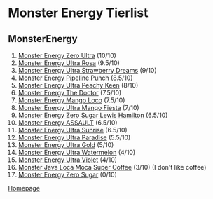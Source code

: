 # Monster Energy Tierlist

## MonsterEnergy

1. [Monster Energy Zero Ultra](https://www.woolworths.com.au/shop/productdetails/489787/monster-energy-ultra-can) (10/10)
2. [Monster Energy Ultra Rosa](https://www.woolworths.com.au/shop/productdetails/124312/monster-energy-ultra-rosa-can) (9.5/10)
3. [Monster Energy Ultra Strawberry Dreams](https://www.coles.com.au/product/monster-energy-drink-ultra-strawberry-can-500ml-7717127) (9/10)
4. [Monster Energy Pipeline Punch](https://www.coles.com.au/product/monster-pipeline-punch-can-500ml-3511469) (8.5/10)
5. [Monster Energy Ultra Peachy Keen](https://www.woolworths.com.au/shop/productdetails/391929/monster-ultra-peachy-keen-energy-drink) (8/10)
6. [Monster Energy The Doctor](https://www.monsterenergy.com/en-gb/energy-drinks/monster-energy/vr46-aka-the-doctor/) (7.5/10)
7. [Monster Energy Mango Loco](https://www.woolworths.com.au/shop/productdetails/698612/monster-energy-mango-loco-can) (7.5/10)
8. [Monster Energy Ultra Mango Fiesta](https://www.woolworths.com.au/shop/productdetails/174492/monster-energy-drink-ultra-fiesta-mango-flavour) (7/10)
9. [Monster Energy Zero Sugar Lewis Hamilton](https://www.monsterenergy.com/en-gb/energy-drinks/monster-energy/lewis-hamilton-zero-sugar/) (6.5/10)
10. [Monster Energy ASSAULT](https://www.monsterenergy.com/en-us/energy-drinks/monster-energy/assault/) (6.5/10)
11. [Monster Energy Ultra Sunrise](https://www.monsterenergy.com/en-us/energy-drinks/zero-sugar/ultra-sunrise/) (6.5/10)
12. [Monster Energy Ultra Paradise](https://www.woolworths.com.au/shop/productdetails/62911/monster-energy-ultra-paradise-can) (5.5/10)
13. [Monster Energy Ultra Gold](https://www.woolworths.com.au/shop/productdetails/220971/monster-energy-ultra-gold) (5/10)
14. [Monster Energy Ultra Watermelon](https://www.monsterenergy.com/en-us/energy-drinks/zero-sugar/ultra-watermelon/) (4/10)
15. [Monster Energy Ultra Violet](https://www.monsterenergy.com/en-us/energy-drinks/zero-sugar/ultra-violet/) (4/10)
16. [Monster Java Loca Moca Super Coffee](https://www.woolworths.com.au/shop/productdetails/317864/monster-java-loca-moca-super-coffee) (3/10) (I don't like coffee)
17. [Monster Energy Zero Sugar](https://www.coles.com.au/product/monster-energy-drink-zero-sugar-can-500ml-7717116) (0/10)

[Homepage](https://jtrenerry.github.io/)
